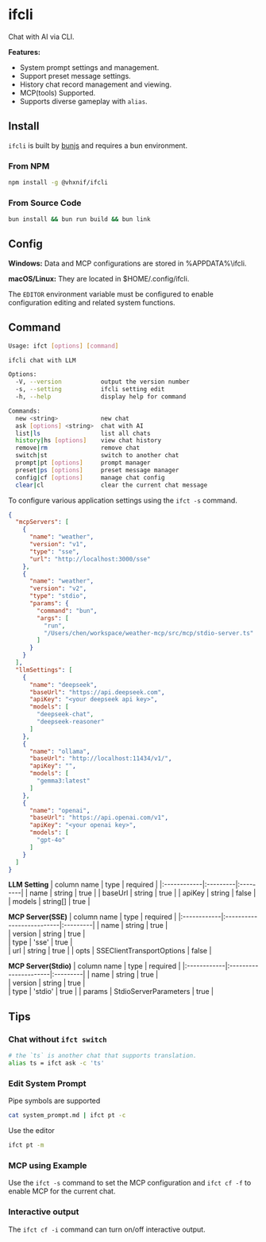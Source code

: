 # ifcli

Chat with AI via CLI.

**Features:**

- System prompt settings and management.
- Support preset message settings.
- History chat record management and viewing.
- MCP(tools) Supported.
- Supports diverse gameplay with `alias`.

## Install

`ifcli` is built by [bunjs](https://bun.sh/) and requires a bun environment.

### From NPM

```bash
npm install -g @vhxnif/ifcli
```

### From Source Code

```bash
bun install && bun run build && bun link
```

## Config

**Windows:** Data and MCP configurations are stored in %APPDATA%\ifcli.

**macOS/Linux:** They are located in $HOME/.config/ifcli.

The `EDITOR` environment variable must be configured to enable configuration editing and related system functions.

## Command

```bash
Usage: ifct [options] [command]

ifcli chat with LLM

Options:
  -V, --version           output the version number
  -s, --setting           ifcli setting edit
  -h, --help              display help for command

Commands:
  new <string>            new chat
  ask [options] <string>  chat with AI
  list|ls                 list all chats
  history|hs [options]    view chat history
  remove|rm               remove chat
  switch|st               switch to another chat
  prompt|pt [options]     prompt manager
  preset|ps [options]     preset message manager
  config|cf [options]     manage chat config
  clear|cl                clear the current chat message
```

To configure various application settings using the `ifct -s` command.

```json
{
  "mcpServers": [
    {
      "name": "weather",
      "version": "v1",
      "type": "sse",
      "url": "http://localhost:3000/sse"
    },
    {
      "name": "weather",
      "version": "v2",
      "type": "stdio",
      "params": {
        "command": "bun",
        "args": [
          "run",
          "/Users/chen/workspace/weather-mcp/src/mcp/stdio-server.ts"
        ]
      }
    }
  ],
  "llmSettings": [
    {
      "name": "deepseek",
      "baseUrl": "https://api.deepseek.com",
      "apiKey": "<your deepseek api key>",
      "models": [
        "deepseek-chat",
        "deepseek-reasoner"
      ]
    },
    {
      "name": "ollama",
      "baseUrl": "http://localhost:11434/v1/",
      "apiKey": "",
      "models": [
        "gemma3:latest"
      ]
    },
    {
      "name": "openai",
      "baseUrl": "https://api.openai.com/v1",
      "apiKey": "<your openai key>",
      "models": [
        "gpt-4o"
      ]
    }
  ]
}

```

**LLM Setting**
| column name | type     | required | 
|:------------|:---------|:---------|
| name        | string   | true     |
| baseUrl     | string   | true     |
| apiKey      | string   | false    |
| models      | string[] | true     |


**MCP Server(SSE)**
| column name | type                      | required | 
|:------------|:--------------------------|:---------|
| name        | string                    | true     |  
| version     | string                    | true     |  
| type        | 'sse'                     | true     |  
| url         | string                    | true     | 
| opts        | SSEClientTransportOptions | false    |

**MCP Server(Stdio)**
| column name | type                  | required | 
|:------------|:----------------------|:---------|
| name        | string                | true     |  
| version     | string                | true     |  
| type        | 'stdio'               | true     | 
| params      | StdioServerParameters | true     |

## Tips

### Chat without `ifct switch`

```bash
# the `ts` is another chat that supports translation.
alias ts = ifct ask -c 'ts'
```

### Edit System Prompt

Pipe symbols are supported

```bash
cat system_prompt.md | ifct pt -c
```

Use the editor

```bash
ifct pt -m
```

### MCP using Example

Use the `ifct -s` command to set the MCP configuration and `ifct cf -f` to enable MCP for the current chat.

### Interactive output

The `ifct cf -i` command can turn on/off interactive output.

